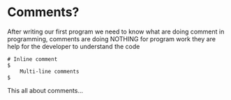# Comments?

After writing our first program we need to know what are doing comment in programming, comments are doing NOTHING for program work they are help for the developer to understand the code

```
# Inline comment
$ 
    Multi-line comments
$
```

This all about comments... 